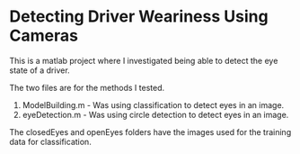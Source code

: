 # Detecting Driver Weariness Using Cameras

This is a matlab project where I investigated being able to detect the eye state of a driver. 

The two files are for the methods I tested.

1. ModelBuilding.m - Was using classification to detect eyes in an image.
2. eyeDetection.m - Was using circle detection to detect eyes in an image.

The closedEyes and openEyes folders have the images used for the training data for classification. 
